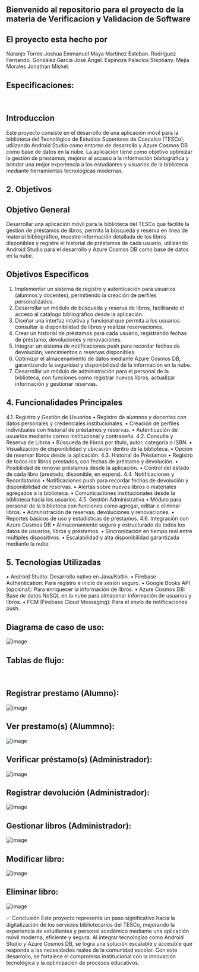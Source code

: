 ## Bienvenido al repositorio para el proyecto de la materia de Verificacion y Validacion de Software

## El proyecto esta hecho por
Naranjo Torres Joshua Emmanuel
Maya Martínez Esteban.
Rodríguez Fernando.
González García José Ángel.
Espinoza Palacios Stephany.
Mejia Morales Jonathan Mishel. 

## Especificaciones:
<br>

## Introduccion
Este proyecto consiste en el desarrollo de una aplicación móvil para la biblioteca del Tecnológico de Estudios Superiores de Coacalco (TESCo), 
utilizando Android Studio como entorno de desarrollo y Azure Cosmos DB como base de datos en la nube. 
La aplicación tiene como objetivo optimizar la gestión de préstamos, mejorar el acceso a la información bibliográfica 
y brindar una mejor experiencia a los estudiantes y usuarios de la biblioteca mediante herramientas tecnológicas modernas.


## 2. Objetivos
## Objetivo General
Desarrollar una aplicación móvil para la biblioteca del TESCo que facilite la gestión de préstamos de libros,
permita la búsqueda y reserva en línea de material bibliográfico, muestre información detallada de los libros disponibles 
y registre el historial de préstamos de cada usuario, utilizando Android Studio para el desarrollo y Azure Cosmos DB como base de datos en la nube.

## Objetivos Específicos
1.	Implementar un sistema de registro y autenticación para usuarios (alumnos y docentes), permitiendo la creación de perfiles personalizados.
2.	Desarrollar un módulo de búsqueda y reserva de libros, facilitando el acceso al catálogo bibliográfico desde la aplicación.
3.	Diseñar una interfaz intuitiva y funcional que permita a los usuarios consultar la disponibilidad de libros y realizar reservaciones.
4.	Crear un historial de préstamos para cada usuario, registrando fechas de préstamo, devoluciones y renovaciones.
5.	Integrar un sistema de notificaciones push para recordar fechas de devolución, vencimientos o reservas disponibles.
6.	Optimizar el almacenamiento de datos mediante Azure Cosmos DB, garantizando la seguridad y disponibilidad de la información en la nube.
7.	Desarrollar un módulo de administración para el personal de la biblioteca, con funciones como registrar nuevos libros, actualizar información y gestionar reservas.

## 4. Funcionalidades Principales
4.1. Registro y Gestión de Usuarios
•	Registro de alumnos y docentes con datos personales y credenciales institucionales.
•	Creación de perfiles individuales con historial de préstamos y reservas.
•	Autenticación de usuarios mediante correo institucional y contraseña.
4.2. Consulta y Reserva de Libros
•	Búsqueda de libros por título, autor, categoría o ISBN.
•	Visualización de disponibilidad y ubicación dentro de la biblioteca.
•	Opción de reservar libros desde la aplicación.
4.3. Historial de Préstamos
•	Registro de todos los libros prestados, con fechas de préstamo y devolución.
•	Posibilidad de renovar préstamos desde la aplicación.
•	Control del estado de cada libro (prestado, disponible, en espera).
 4.4. Notificaciones y Recordatorios
•	Notificaciones push para recordar fechas de devolución y disponibilidad de reservas.
•	Alertas sobre nuevos libros o materiales agregados a la biblioteca.
•	Comunicaciones institucionales desde la biblioteca hacia los usuarios.
 4.5. Gestión Administrativa
•	Módulo para personal de la biblioteca con funciones como agregar, editar o eliminar libros.
•	Administración de reservas, devoluciones y renovaciones.
•	Reportes básicos de uso y estadísticas de préstamos.
4.6. Integración con Azure Cosmos DB
•	Almacenamiento seguro y estructurado de todos los datos de usuarios, libros y préstamos.
•	Sincronización en tiempo real entre múltiples dispositivos.
•	Escalabilidad y alta disponibilidad garantizada mediante la nube.
## 5. Tecnologías Utilizadas
•	Android Studio: Desarrollo nativo en Java/Kotlin.
•	Firebase Authentication: Para registro e inicio de sesión seguro.
•	Google Books API (opcional): Para enriquecer la información de libros.
•	Azure Cosmos DB: Base de datos NoSQL en la nube para almacenar información de usuarios y libros.
•	FCM (Firebase Cloud Messaging): Para el envío de notificaciones push.


## Diagrama de caso de uso:
![image](https://github.com/user-attachments/assets/d2ffd7d4-fd6d-49dd-8c53-f74afc438150)

## Tablas de flujo:
<br>

## Registrar prestamo (Alumno):
![image](https://github.com/user-attachments/assets/bed93ecd-1f88-480a-8535-d29261f06ad9)
## Ver prestamo(s) (Alummno):
![image](https://github.com/user-attachments/assets/488fc900-bed1-4a86-b859-575abbb853bd)
## Verificar préstamo(s) (Administrador):
![image](https://github.com/user-attachments/assets/833f24ba-67f0-42dc-8ac3-8dc94a43e3dd)
## Registrar devolución (Administrador):
![image](https://github.com/user-attachments/assets/718774c9-647b-4920-933f-32f11c22117d)
## Gestionar libros (Administrador):
![image](https://github.com/user-attachments/assets/6dde9983-d6bf-4fa9-a800-b17766b2e526)
## Modificar libro:
![image](https://github.com/user-attachments/assets/40736b9a-7ec9-4d13-833f-fc86ae3a9e7a)
## Eliminar libro:
![image](https://github.com/user-attachments/assets/63ebcf37-77e2-4053-b068-0af5c45be719)

✅ Conclusión
Este proyecto representa un paso significativo hacia la digitalización de los servicios bibliotecarios del TESCo, mejorando la experiencia de estudiantes y personal académico mediante 
una aplicación móvil moderna, eficiente y segura. Al integrar tecnologías como Android Studio y Azure Cosmos DB, se logra una solución escalable y accesible que responde a las 
necesidades reales de la comunidad escolar. Con este desarrollo, se fortalece el compromiso institucional con la innovación tecnológica y la optimización de procesos educativos.


